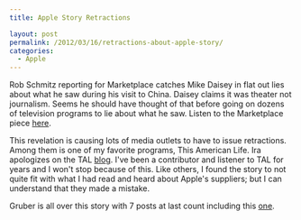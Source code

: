 ```yaml
---
title: Apple Story Retractions

layout: post
permalink: /2012/03/16/retractions-about-apple-story/
categories:
  - Apple
---
```

Rob Schmitz reporting for Marketplace catches Mike Daisey in flat out lies about what he saw during his visit to China. Daisey claims it was theater not journalism. Seems he should have thought of that before going on dozens of television programs to lie about what he saw. Listen to the Marketplace piece [here][1].

 [1]: http://www.marketplace.org/topics/life/ieconomy/acclaimed-apple-critic-made-details "Schmitz busts Daisey"
<!--more-->

This revelation is causing lots of media outlets to have to issue retractions. Among them is one of my favorite programs, This American Life. Ira apologizes on the TAL [blog][2]. I've been a contributor and listener to TAL for years and I won't stop because of this. Like others, I found the story to not quite fit with what I had read and heard about Apple's suppliers; but I can understand that they made a mistake.

Gruber is all over this story with 7 posts at last count including this [one][3].

 [2]: http://www.thisamericanlife.org/blog "TAL Retraction"
 [3]: http://daringfireball.net/linked/2012/03/16/this-american-life-mike-daisey
